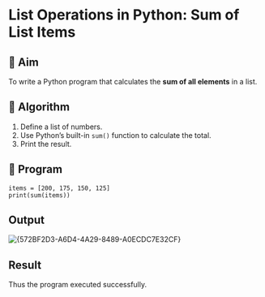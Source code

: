 # List Operations in Python: Sum of List Items

## 🎯 Aim
To write a Python program that calculates the **sum of all elements** in a list.

## 🧠 Algorithm
1. Define a list of numbers.
2. Use Python’s built-in `sum()` function to calculate the total.
3. Print the result.

## 🧾 Program
```
items = [200, 175, 150, 125]
print(sum(items))

```
## Output
![{572BF2D3-A6D4-4A29-8489-A0ECDC7E32CF}](https://github.com/user-attachments/assets/585551a5-5941-4f6f-8c3e-1b2cad916eb6)


## Result
Thus the program executed successfully.


